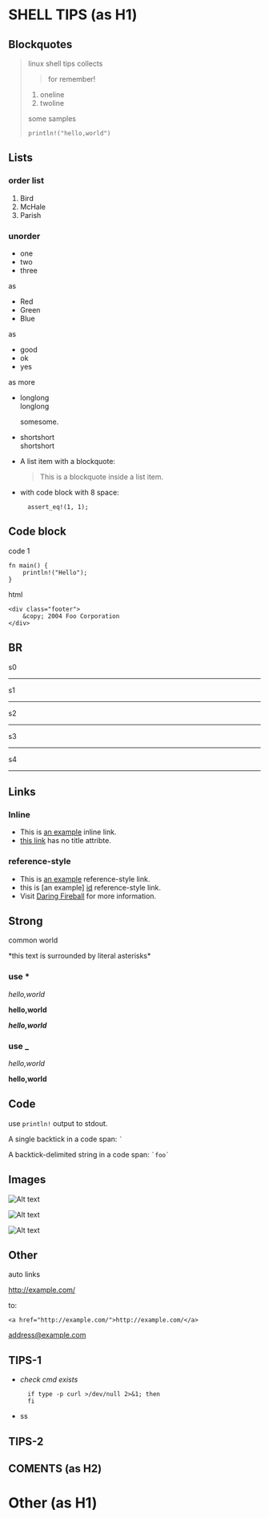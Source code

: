 SHELL TIPS (as H1)
==================

## Blockquotes
> linux shell tips collects
> > for remember!
>
> 1. oneline
> 2. twoline
>
> some samples
>
>     println!("hello,world")

## Lists
### order list

1. Bird
2. McHale
3. Parish
### unorder
* one
* two
* three

as 

+ Red
+ Green
+ Blue

as

- good
- ok
- yes

as more

* longlong  
  longlong

  somesome.

* shortshort  
  shortshort

* A list item with a blockquote:

    > This is a blockquote
    > inside a list item.

* with code block with 8 space:

        assert_eq!(1, 1);

## Code block
code 1

    fn main() {
        println!("Hello");
    }

html

    <div class="footer">
        &copy; 2004 Foo Corporation
    </div>

## BR
s0
* * *
s1
***
s2
******
s3
- - -
s4
- - - - - -

## Links

### Inline
- This is [an example](http://example.com/ "Title") inline link.
- [this link](http://example.net/) has no title attribte.

### reference-style

- This is [an example][id] reference-style link.
- this is [an example] [id] reference-style link.
- Visit [Daring Fireball][] for more information.

[id]: http://example.com/ "Optional Title Here"
[Daring Fireball]: http://example.com/ (some title)

## Strong

common world

\*this text is surrounded by literal asterisks\*

### use *

*hello,world*

**hello,world**

***hello,world***

### use _

_hello,world_

__hello,world__

## Code

use `println!` output to stdout.

A single backtick in a code span: `` ` ``

A backtick-delimited string in a code span: `` `foo` ``

## Images

![Alt text](/path/to/image.jpg)

![Alt text](/path/to/image.jpg "Option title")

![Alt text][imgid]

[imgid]: url/to/image "Optional title attribute"

## Other

auto links

<http://example.com/>

to:

    <a href="http://example.com/">http://example.com/</a>

<address@example.com>

TIPS-1
------------
- *check cmd exists*

        if type -p curl >/dev/null 2>&1; then
        fi

- ss

## TIPS-2

COMENTS (as H2)
---------------

# Other (as H1)
